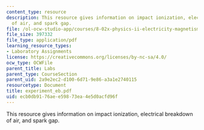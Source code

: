 ```yaml
---
content_type: resource
description: This resource gives information on impact ionization, electrical breakdown
  of air, and spark gap.
file: /ol-ocw-studio-app/courses/8-02x-physics-ii-electricity-magnetism-with-an-experimental-focus-spring-2005/ecb0db9176aee59873ea4e5d0acfd96f_experiment_eb.pdf
file_size: 397332
file_type: application/pdf
learning_resource_types:
- Laboratory Assignments
license: https://creativecommons.org/licenses/by-nc-sa/4.0/
ocw_type: OCWFile
parent_title: Labs
parent_type: CourseSection
parent_uid: 2a9e2ec2-d100-6d71-9e86-a3a1e2740115
resourcetype: Document
title: experiment_eb.pdf
uid: ecb0db91-76ae-e598-73ea-4e5d0acfd96f
---
```

This resource gives information on impact ionization, electrical breakdown of air, and spark gap.